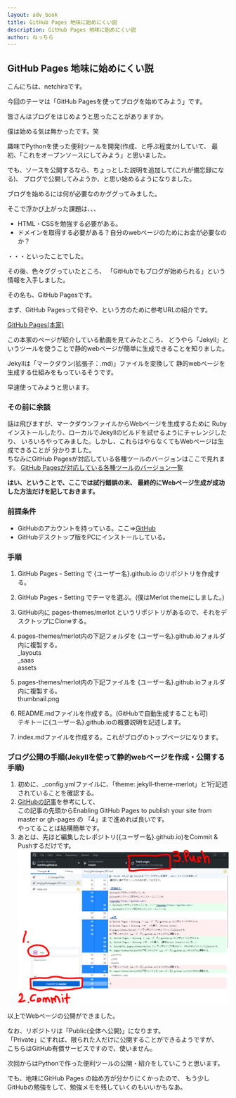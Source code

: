 ```yaml
---
layout: adv_book
title: GitHub Pages 地味に始めにくい説
description: GitHub Pages 地味に始めにくい説
author: ねっちら
---
```

## GitHub Pages 地味に始めにくい説

こんにちは、netchiraです。

今回のテーマは「GitHub Pagesを使ってブログを始めてみよう」です。

皆さんはブログをはじめようと思ったことがありますか。

僕は始める気は無かったです。笑

趣味でPythonを使った便利ツールを開発(作成、と呼ぶ程度か)していて、
最初、「これをオープンソースにしてみよう」と思いました。

でも、ソースを公開するなら、ちょっとした説明を追加して(これが備忘録になる)、
ブログで公開してみようか、と思い始めるようになりました。

ブログを始めるには何が必要なのかググってみました。

そこで浮かび上がった課題は、、、

- HTML・CSSを勉強する必要がある。
- ドメインを取得する必要がある？自分のwebページのためにお金が必要なのか？

・・・といったことでした。

その後、色々ググっていたところ、
「GitHubでもブログが始められる」という情報を入手しました。

その名も、GitHub Pagesです。

まず、GitHub Pagesって何ぞや、という方のために参考URLの紹介です。

[GitHub Pages(本家)](https://pages.github.com/)

この本家のページが紹介している動画を見てみたところ、
どうやら「Jekyll」というツールを使うことで静的webページが簡単に生成できることを知りました。

Jekyllは「マークダウン(拡張子：.md)」ファイルを変換して
静的webページを生成する仕組みをもっているそうです。

早速使ってみようと思います。

### その前に余談
話は飛びますが、マークダウンファイルからWebページを生成するために
Ruby インストールしたり、ローカルでJekyllのビルドを試せるようにチャレンジしたり、
いろいろやってみました。しかし、これらはやらなくてもWebページは生成できることが
分かりました。<br>
ちなみにGitHub Pagesが対応している各種ツールのバージョンはここで見れます。
[GitHub Pagesが対応している各種ツールのバージョン一覧](https://pages.github.com/versions/)


**はい、ということで、ここでは試行錯誤の末、
最終的にWebページ生成が成功した方法だけを記しておきます。**

### 前提条件
- GitHubのアカウントを持っている。ここ⇒[GitHub](https://github.com/)
- GitHubデスクトップ版をPCにインストールしている。

### 手順
1. GitHub Pages - Setting で {ユーザー名}.github.io のリポジトリを作成する。<br>

2. GitHub Pages - Setting でテーマを選ぶ。(僕はMerlot themeにしました。)
3. GitHub内に pages-themes/merlot というリポジトリがあるので、それをデスクトップにCloneする。
4. pages-themes/merlot内の下記フォルダを {ユーザー名}.github.ioフォルダ内に複製する。<br>
 _layouts<br> _saas<br> assets<br>
5. pages-themes/merlot内の下記ファイルを {ユーザー名}.github.ioフォルダ内に複製する。<br>
 thumbnail.png
6. README.mdファイルを作成する。(GitHubで自動生成することも可)<br>
テキトーに{ユーザー名}.github.ioの概要説明を記述します。
7. index.mdファイルを作成する。これがブログのトップページになります。

### ブログ公開の手順(Jekyllを使って静的webページを作成・公開する手順)
1. 初めに、_config.ymlファイルに、「theme: jekyll-theme-merlot」と1行記述されていることを確認する。
2. [GitHubの記事](https://help.github.com/articles/configuring-a-publishing-source-for-github-pages/)を参考にして、<br>
この記事の先頭からEnabling GitHub Pages to publish your site from master or gh-pages の 「4」まで進めれば良いです。<br>
やってることは結構簡単です。
3. あとは、先ほど編集したレポジトリ({ユーザー名}.github.io)をCommit & Pushするだけです。<br>
![参考用の画像](picture/GitHub-picture-001.PNG)

以上でWebページの公開ができました。

なお、リポジトリは「Public(全体へ公開)」になります。<br>
「Private」にすれば、限られた人だけに公開することができるようですが、<br>
こちらはGitHub有償サービスですので、使いません。


次回からはPythonで作った便利ツールの公開・紹介をしていこうと思います。

でも、地味にGitHub Pages の始め方が分かりにくかったので、
もう少しGitHubの勉強をして、勉強メモを残していくのもいいかもなあ。

